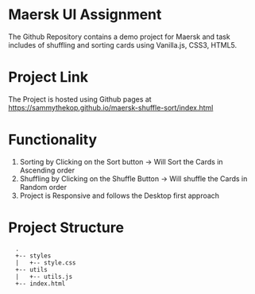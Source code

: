 # Maersk UI Assignment
The Github Repository contains a demo project for Maersk and task includes of shuffling and sorting cards using Vanilla.js, CSS3, HTML5.

# Project Link 
The Project is hosted using Github pages at https://sammythekop.github.io/maersk-shuffle-sort/index.html

# Functionality
  1. Sorting by Clicking on the Sort button -> Will Sort the Cards in Ascending order
  2. Shuffling by Clicking on the Shuffle Button -> Will shuffle the Cards in Random order
  3. Project is Responsive and follows the Desktop first approach

# Project Structure
```
  .
  +-- styles
  |   +-- style.css
  +-- utils
  |   +-- utils.js
  +-- index.html
```
